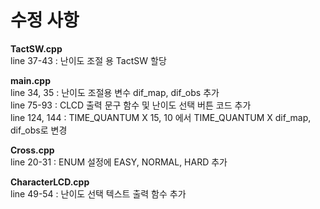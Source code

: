 # 수정 사항
**TactSW.cpp**  
line 37-43 : 난이도 조절 용 TactSW 할당  

**main.cpp**  
line 34, 35 : 난이도 조절용 변수 dif_map, dif_obs 추가  
line 75-93 : CLCD 출력 문구 함수 및 난이도 선택 버튼 코드 추가  
line 124, 144 : TIME_QUANTUM X 15, 10 에서 TIME_QUANTUM X dif_map, dif_obs로 변경  

**Cross.cpp**  
line 20-31 : ENUM 설정에 EASY, NORMAL, HARD 추가  

**CharacterLCD.cpp**  
line 49-54 : 난이도 선택 텍스트 출력 함수 추가
